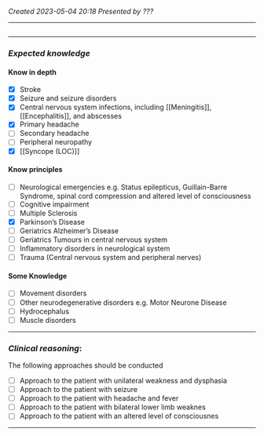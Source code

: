 *Created 2023-05-04 20:18*
*Presented by ???*

---
```toc
```
---

### *Expected knowledge*
#### Know in depth
- [x] Stroke
- [x] Seizure and seizure disorders
- [x] Central nervous system infections, including [[Meningitis]], [[Encephalitis]], and abscesses
- [x] Primary headache
- [ ] Secondary headache
- [ ] Peripheral neuropathy
- [x] [[Syncope (LOC)]]

#### Know principles
- [ ] Neurological emergencies e.g. Status epilepticus, Guillain-Barre Syndrome, spinal cord compression and altered level of consciousness
- [ ] Cognitive impairment
- [ ] Multiple Sclerosis
- [x] Parkinson’s Disease
- [ ] Geriatrics Alzheimer’s Disease
- [ ] Geriatrics Tumours in central nervous system
- [ ] Inflammatory disorders in neurological system
- [ ] Trauma (Central nervous system and peripheral nerves)

#### Some Knowledge
- [ ] Movement disorders
- [ ] Other neurodegenerative disorders e.g. Motor Neurone Disease
- [ ] Hydrocephalus
- [ ] Muscle disorders

---

### *Clinical reasoning*:
The following approaches should be conducted
- [ ] Approach to the patient with unilateral weakness and dysphasia
- [ ] Approach to the patient with seizure
- [ ] Approach to the patient with headache and fever
- [ ] Approach to the patient with bilateral lower limb weaknes
- [ ] Approach to the patient with an altered level of consciousnes

---